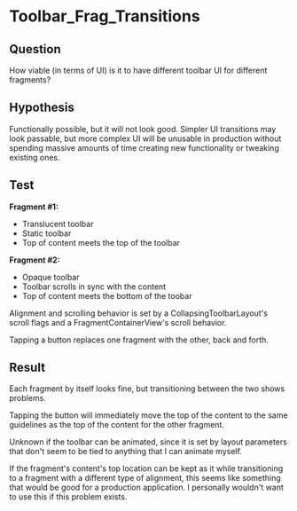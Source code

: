 # Toolbar_Frag_Transitions

## Question

How viable (in terms of UI) is it to have different toolbar UI for different fragments?

## Hypothesis

Functionally possible, but it will not look good.
Simpler UI transitions may look passable, but more complex UI will be unusable in production without spending massive amounts of time creating new functionality or tweaking existing ones.

## Test

**Fragment #1:**

- Translucent toolbar
- Static toolbar
- Top of content meets the top of the toolbar

**Fragment #2:**

- Opaque toolbar
- Toolbar scrolls in sync with the content
- Top of content meets the bottom of the toobar

Alignment and scrolling behavior is set by a CollapsingToolbarLayout's scroll flags and a FragmentContainerView's scroll behavior.

Tapping a button replaces one fragment with the other, back and forth.

## Result

Each fragment by itself looks fine, but transitioning between the two shows problems.

Tapping the button will immediately move the top of the content to the same guidelines as the top of the content for the other fragment.

Unknown if the toolbar can be animated, since it is set by layout parameters that don't seem to be tied to anything that I can animate myself.

If the fragment's content's top location can be kept as it while transitioning to a fragment with a different type of alignment, this seems like something that would be good for a production application.
I personally wouldn't want to use this if this problem exists.
